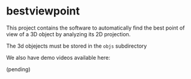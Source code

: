 # bestviewpoint

This project contains the software to automatically find the best point of view of a 3D object by analyzing its 2D projection.

The 3d objejects must be stored in the <code>objs</code> subdirectory

We also have demo videos available here:

(pending)
